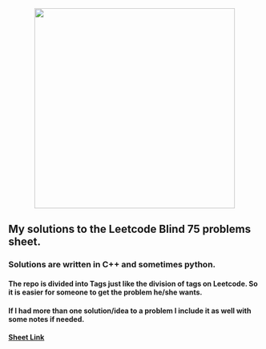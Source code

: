 <img src = "https://d112y698adiu2z.cloudfront.net/photos/production/software_photos/001/788/475/datas/original.png" style = "display: block; width: 400px; margin: auto;">

## My solutions to the Leetcode Blind 75 problems sheet.

### Solutions are written in C++ and sometimes python. 
#### The repo is divided into Tags just like the division of tags on Leetcode. So it is easier for someone to get the problem he/she wants. 
#### If I had more than one solution/idea to a problem I include it as well with some notes if needed. 
#### [Sheet Link](https://leetcode.com/studyplan/leetcode-75/)
